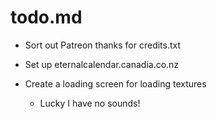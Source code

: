 # todo.md

  + Sort out Patreon thanks for credits.txt
  
  + Set up eternalcalendar.canadia.co.nz
  
  + Create a loading screen for loading textures
      - Lucky I have no sounds!